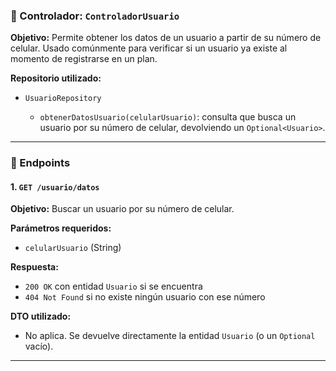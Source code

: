 ### 📘 Controlador: `ControladorUsuario`

**Objetivo:**
Permite obtener los datos de un usuario a partir de su número de celular. Usado comúnmente para verificar si un usuario ya existe al momento de registrarse en un plan.

**Repositorio utilizado:**

* `UsuarioRepository`

  * `obtenerDatosUsuario(celularUsuario)`: consulta que busca un usuario por su número de celular, devolviendo un `Optional<Usuario>`.

---

### 📡 Endpoints

#### 1. `GET /usuario/datos`

**Objetivo:**
Buscar un usuario por su número de celular.

**Parámetros requeridos:**

* `celularUsuario` (String)

**Respuesta:**

* `200 OK` con entidad `Usuario` si se encuentra
* `404 Not Found` si no existe ningún usuario con ese número

**DTO utilizado:**

* No aplica. Se devuelve directamente la entidad `Usuario` (o un `Optional` vacío).

---


